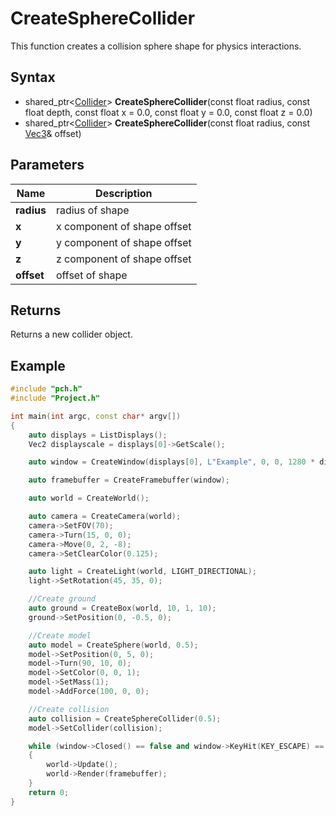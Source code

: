 # CreateSphereCollider #
This function creates a collision sphere shape for physics interactions.

## Syntax ##
- shared_ptr<[Collider](CPP_Collision.md)> **CreateSphereCollider**(const float radius, const float depth, const float x = 0.0, const float y = 0.0, const float z = 0.0)
- shared_ptr<[Collider](CPP_Collision.md)> **CreateSphereCollider**(const float radius, const [Vec3](CPP_Vec3.md)& offset)

## Parameters ##
|Name|Description|
|---|----|
|**radius**|radius of shape|
|**x**|x component of shape offset|
|**y**|y component of shape offset|
|**z**|z component of shape offset|
|**offset**|offset of shape|

## Returns ##
Returns a new collider object.

## Example ##
```c++
#include "pch.h"
#include "Project.h"

int main(int argc, const char* argv[])
{
    auto displays = ListDisplays();
    Vec2 displayscale = displays[0]->GetScale();

    auto window = CreateWindow(displays[0], L"Example", 0, 0, 1280 * displayscale.x, 720 * displayscale.y);

    auto framebuffer = CreateFramebuffer(window);

    auto world = CreateWorld();

    auto camera = CreateCamera(world);
    camera->SetFOV(70);
    camera->Turn(15, 0, 0);
    camera->Move(0, 2, -8);
    camera->SetClearColor(0.125);

    auto light = CreateLight(world, LIGHT_DIRECTIONAL);
    light->SetRotation(45, 35, 0);

    //Create ground
    auto ground = CreateBox(world, 10, 1, 10);
    ground->SetPosition(0, -0.5, 0);

    //Create model
    auto model = CreateSphere(world, 0.5);
    model->SetPosition(0, 5, 0);
    model->Turn(90, 10, 0);
    model->SetColor(0, 0, 1);
    model->SetMass(1);
    model->AddForce(100, 0, 0);

    //Create collision
    auto collision = CreateSphereCollider(0.5);
    model->SetCollider(collision);

    while (window->Closed() == false and window->KeyHit(KEY_ESCAPE) == false)
    {
        world->Update();
        world->Render(framebuffer);
    }
    return 0;
}
```
